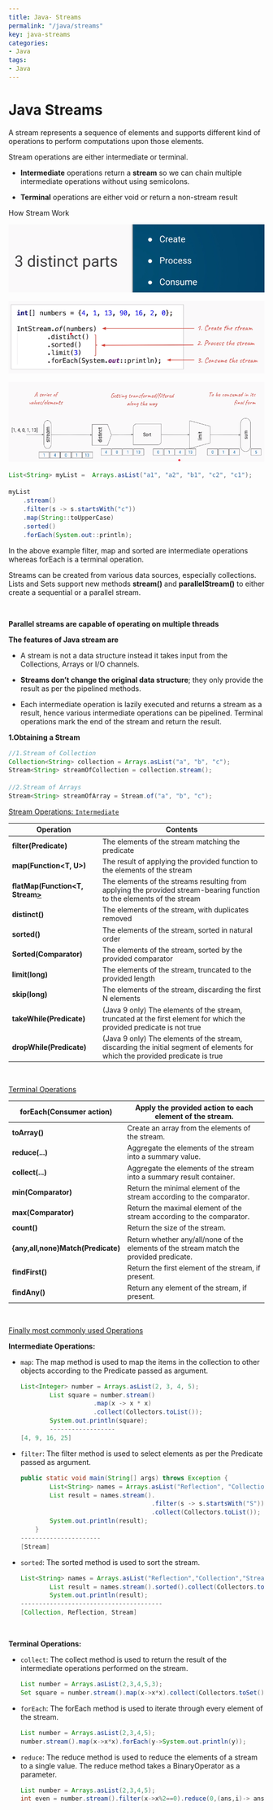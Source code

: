 ```yaml
---
title: Java- Streams
permalink: "/java/streams"
key: java-streams
categories:
- Java
tags:
- Java
---
```


Java Streams
==========

A stream represents a sequence of elements and supports different kind of
operations to perform computations upon those elements.

Stream operations are either intermediate or terminal.

-   **Intermediate** operations return a **stream** so we can chain multiple
    intermediate operations without using semicolons.

-   **Terminal** operations are either void or return a non-stream result

How Stream Work

![](media/fb6a242923d9c8572e91443cc4a0fdeb.png)

![](media/d168a18457c2a25762ae3c090c0c4d82.png)

![](media/724642ae16bec2984b2cde66ca482c66.png)

```java
List<String> myList =  Arrays.asList("a1", "a2", "b1", "c2", "c1");

myList
    .stream()
    .filter(s -> s.startsWith("c"))
    .map(String::toUpperCase)
    .sorted()
    .forEach(System.out::println);
```

In the above example filter, map and sorted are intermediate operations
whereas forEach is a terminal operation.

Streams can be created from various data sources, especially collections. Lists
and Sets support new methods **stream()** and **parallelStream()** to either
create a sequential or a parallel stream.

<br>


**Parallel streams are capable of operating on multiple threads**

**The features of Java stream are**

-   A stream is not a data structure instead it takes input from the
    Collections, Arrays or I/O channels.

-   **Streams don’t change the original data structure**; they only provide the
    result as per the pipelined methods.

-   Each intermediate operation is lazily executed and returns a stream as a
    result, hence various intermediate operations can be pipelined. Terminal
    operations mark the end of the stream and return the result.

**1.Obtaining a Stream**
```java
//1.Stream of Collection
Collection<String> collection = Arrays.asList("a", "b", "c");
Stream<String> streamOfCollection = collection.stream();

//2.Stream of Arrays
Stream<String> streamOfArray = Stream.of("a", "b", "c");
```

<u>Stream Operations: `Intermediate`</u>

| **Operation**                          | Contents                                                                                                                      |
|----------------------------------------|-------------------------------------------------------------------------------------------------------------------------------|
| **filter(Predicate<T>)**             | The elements of the stream matching the predicate                                                                             |
| **map(Function<T, U>)**              | The result of applying the provided function to the elements of the stream                                                    |
| **flatMap(Function<T, Stream<U>>** | The elements of the streams resulting from applying the provided stream-bearing function to the elements of the stream        |
| **distinct()**                         | The elements of the stream, with duplicates removed                                                                           |
| **sorted()**                           | The elements of the stream, sorted in natural order                                                                           |
| **Sorted(Comparator<T>)**            | The elements of the stream, sorted by the provided comparator                                                                 |
| **limit(long)**                        | The elements of the stream, truncated to the provided length                                                                  |
| **skip(long)**                         | The elements of the stream, discarding the first N elements                                                                   |
| **takeWhile(Predicate<T>)**          | (Java 9 only) The elements of the stream, truncated at the first element for which the provided predicate is not true         |
| **dropWhile(Predicate<T>)**          | (Java 9 only) The elements of the stream, discarding the initial segment of elements for which the provided predicate is true |

<br>

<u>Terminal Operations</u>

| **forEach(Consumer<T> action)**       | Apply the provided action to each element of the stream.                                |
|-----------------------------------------|-----------------------------------------------------------------------------------------|
| **toArray()**                           | Create an array from the elements of the stream.                                        |
| **reduce(...)**                         | Aggregate the elements of the stream into a summary value.                              |
| **collect(...)**                        | Aggregate the elements of the stream into a summary result container.                   |
| **min(Comparator<T>)**                | Return the minimal element of the stream according to the comparator.                   |
| **max(Comparator<T>)**                | Return the maximal element of the stream according to the comparator.                   |
| **count()**                             | Return the size of the stream.                                                          |
| **{any,all,none}Match(Predicate<T>)** | Return whether any/all/none of the elements of the stream match the provided predicate. |
| **findFirst()**                         | Return the first element of the stream, if present.                                     |
| **findAny()**                           | Return any element of the stream, if present.                                           |


<br>

<u>Finally most commonly used Operations</u>

**Intermediate Operations:**

- `map`: The map method is used to map the items in the collection to other objects according to the Predicate passed as argument.
    ```java
    List<Integer> number = Arrays.asList(2, 3, 4, 5);
    		List square = number.stream()
    				    .map(x -> x * x)
    				    .collect(Collectors.toList());
    		System.out.println(square);
    		------------------
    [4, 9, 16, 25]
    ```


- `filter`: The filter method is used to select elements as per the Predicate passed as argument.	
    ```java
    public static void main(String[] args) throws Exception {
    		List<String> names = Arrays.asList("Reflection", "Collection", "Stream");
    		List result = names.stream().
                                        .filter(s -> s.startsWith("S"))
                                        .collect(Collectors.toList());
    		System.out.println(result);
    	}
    ----------------------	
    [Stream]
    ```


- `sorted`: The sorted method is used to sort the stream.
    ```java
    List<String> names = Arrays.asList("Reflection","Collection","Stream");
    		List result = names.stream().sorted().collect(Collectors.toList());
    		System.out.println(result);
    ---------------------------------------		
    [Collection, Reflection, Stream]
    ```



<br>

**Terminal Operations:**


- `collect`: The collect method is used to return the result of the intermediate operations performed on the stream.
    ```java
    List number = Arrays.asList(2,3,4,5,3);
    Set square = number.stream().map(x->x*x).collect(Collectors.toSet());
    ```

- `forEach`: The forEach method is used to iterate through every element of the stream.
    ```java
    List number = Arrays.asList(2,3,4,5);
    number.stream().map(x->x*x).forEach(y->System.out.println(y));
    ```
-	`reduce`: The reduce method is used to reduce the elements of a stream to a single value.
The reduce method takes a BinaryOperator as a parameter.
    ```java
    List number = Arrays.asList(2,3,4,5);
    int even = number.stream().filter(x->x%2==0).reduce(0,(ans,i)-> ans+i);
    ```

